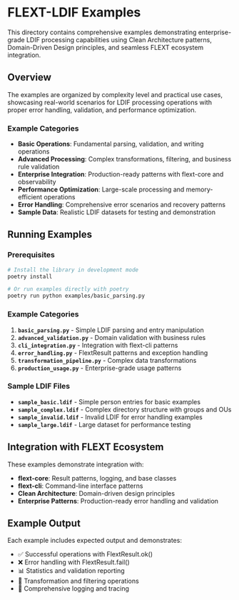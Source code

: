 # FLEXT-LDIF Examples

This directory contains comprehensive examples demonstrating enterprise-grade LDIF processing capabilities using Clean Architecture patterns, Domain-Driven Design principles, and seamless FLEXT ecosystem integration.

## Overview

The examples are organized by complexity level and practical use cases, showcasing real-world scenarios for LDIF processing operations with proper error handling, validation, and performance optimization.

### Example Categories

- **Basic Operations**: Fundamental parsing, validation, and writing operations
- **Advanced Processing**: Complex transformations, filtering, and business rule validation
- **Enterprise Integration**: Production-ready patterns with flext-core and observability
- **Performance Optimization**: Large-scale processing and memory-efficient operations
- **Error Handling**: Comprehensive error scenarios and recovery patterns
- **Sample Data**: Realistic LDIF datasets for testing and demonstration

## Running Examples

### Prerequisites

```bash
# Install the library in development mode
poetry install

# Or run examples directly with poetry
poetry run python examples/basic_parsing.py
```

### Example Categories

1. **`basic_parsing.py`** - Simple LDIF parsing and entry manipulation
2. **`advanced_validation.py`** - Domain validation with business rules
3. **`cli_integration.py`** - Integration with flext-cli patterns
4. **`error_handling.py`** - FlextResult patterns and exception handling
5. **`transformation_pipeline.py`** - Complex data transformations
6. **`production_usage.py`** - Enterprise-grade usage patterns

### Sample LDIF Files

- **`sample_basic.ldif`** - Simple person entries for basic examples
- **`sample_complex.ldif`** - Complex directory structure with groups and OUs
- **`sample_invalid.ldif`** - Invalid LDIF for error handling examples
- **`sample_large.ldif`** - Large dataset for performance testing

## Integration with FLEXT Ecosystem

These examples demonstrate integration with:

- **flext-core**: Result patterns, logging, and base classes
- **flext-cli**: Command-line interface patterns
- **Clean Architecture**: Domain-driven design principles
- **Enterprise Patterns**: Production-ready error handling and validation

## Example Output

Each example includes expected output and demonstrates:

- ✅ Successful operations with FlextResult.ok()
- ❌ Error handling with FlextResult.fail()
- 📊 Statistics and validation reporting
- 🔄 Transformation and filtering operations
- 📝 Comprehensive logging and tracing
